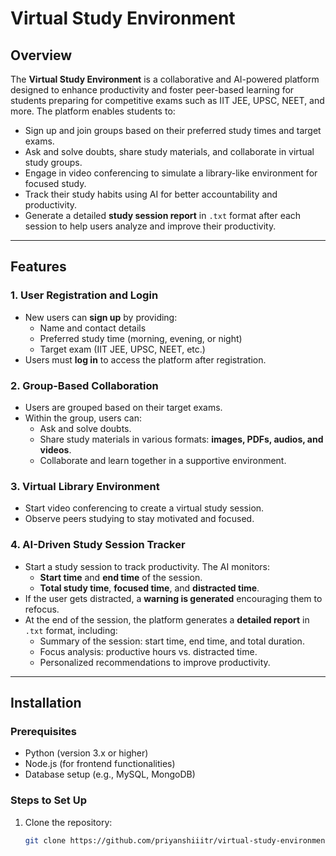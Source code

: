 # Virtual Study Environment

## Overview

The **Virtual Study Environment** is a collaborative and AI-powered platform designed to enhance productivity and foster peer-based learning for students preparing for competitive exams such as IIT JEE, UPSC, NEET, and more. The platform enables students to:

- Sign up and join groups based on their preferred study times and target exams.
- Ask and solve doubts, share study materials, and collaborate in virtual study groups.
- Engage in video conferencing to simulate a library-like environment for focused study.
- Track their study habits using AI for better accountability and productivity.
- Generate a detailed **study session report** in `.txt` format after each session to help users analyze and improve their productivity.

---

## Features

### 1. **User Registration and Login**
- New users can **sign up** by providing:
  - Name and contact details
  - Preferred study time (morning, evening, or night)
  - Target exam (IIT JEE, UPSC, NEET, etc.)
- Users must **log in** to access the platform after registration.

### 2. **Group-Based Collaboration**
- Users are grouped based on their target exams.
- Within the group, users can:
  - Ask and solve doubts.
  - Share study materials in various formats: **images, PDFs, audios, and videos**.
  - Collaborate and learn together in a supportive environment.

### 3. **Virtual Library Environment**
- Start video conferencing to create a virtual study session.
- Observe peers studying to stay motivated and focused.

### 4. **AI-Driven Study Session Tracker**
- Start a study session to track productivity. The AI monitors:
  - **Start time** and **end time** of the session.
  - **Total study time**, **focused time**, and **distracted time**.
- If the user gets distracted, a **warning is generated** encouraging them to refocus.
- At the end of the session, the platform generates a **detailed report** in `.txt` format, including:
  - Summary of the session: start time, end time, and total duration.
  - Focus analysis: productive hours vs. distracted time.
  - Personalized recommendations to improve productivity.

---

## Installation

### Prerequisites
- Python (version 3.x or higher)
- Node.js (for frontend functionalities)
- Database setup (e.g., MySQL, MongoDB)

### Steps to Set Up
1. Clone the repository:
   ```bash
   git clone https://github.com/priyanshiiitr/virtual-study-environment.git
